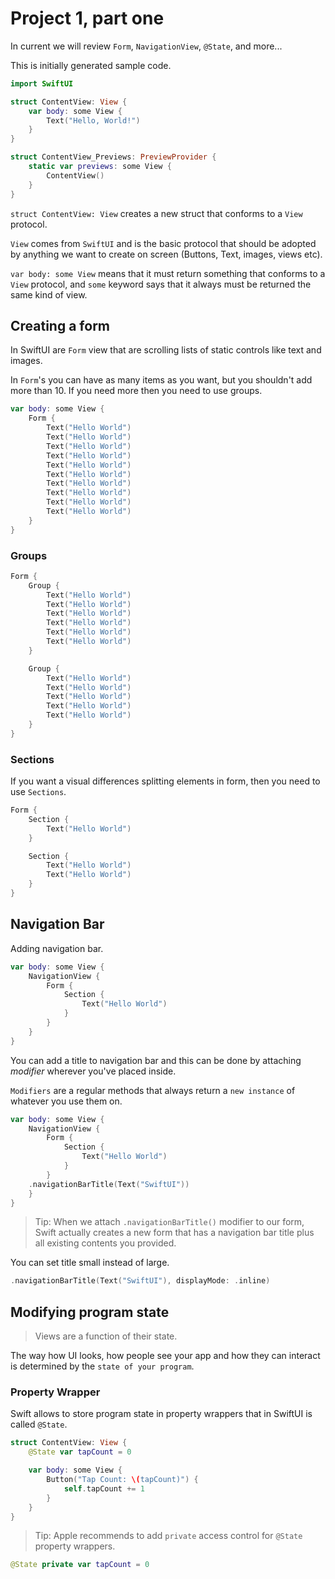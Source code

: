 # Project 1, part one

In current we will review `Form`, `NavigationView`, `@State`, and more...

This is initially generated sample code.

```swift
import SwiftUI

struct ContentView: View {
    var body: some View {
        Text("Hello, World!")
    }
}

struct ContentView_Previews: PreviewProvider {
    static var previews: some View {
        ContentView()
    }
}
```

`struct ContentView: View` creates a new struct that conforms to a `View` protocol.

`View` comes from `SwiftUI` and is the basic protocol that should be adopted by anything we want to create on screen (Buttons, Text, images, views etc).

`var body: some View` means that it must return something that conforms to a `View` protocol, and `some` keyword says that it always must be returned the same kind of view.

## Creating a form

In SwiftUI are `Form` view that are scrolling lists of static controls like text and images.

In `Form`'s you can have as many items as you want, but you shouldn't add more than 10. If you need more then you need to use groups.

```swift
var body: some View {
    Form {
        Text("Hello World")
        Text("Hello World")
        Text("Hello World")
        Text("Hello World")
        Text("Hello World")
        Text("Hello World")
        Text("Hello World")
        Text("Hello World")
        Text("Hello World")
        Text("Hello World")
    }
}
```

### Groups

```swift
Form {
    Group {
        Text("Hello World")
        Text("Hello World")
        Text("Hello World")
        Text("Hello World")
        Text("Hello World")
        Text("Hello World")
    }

    Group {
        Text("Hello World")
        Text("Hello World")
        Text("Hello World")
        Text("Hello World")
        Text("Hello World")
    }
}
```

### Sections

If you want a visual differences splitting elements in form, then you need to use `Sections`.

```swift
Form {
    Section {
        Text("Hello World")
    }

    Section {
        Text("Hello World")
        Text("Hello World")
    }
}
```

## Navigation Bar

Adding navigation bar.

```swift
var body: some View {
    NavigationView {
        Form {
            Section {
                Text("Hello World")
            }
        }
    }
}
```

You can add a title to navigation bar and this can be done by attaching _modifier_ wherever you've placed inside.

`Modifiers` are a regular methods that always return a `new instance` of whatever you use them on.

```swift
var body: some View {
    NavigationView {
        Form {
            Section {
                Text("Hello World")
            }
        }
    .navigationBarTitle(Text("SwiftUI"))
    }
}
```

> Tip: When we attach `.navigationBarTitle()` modifier to our form, Swift actually creates a new form that has a navigation bar title plus all existing contents you provided.

You can set title small instead of large.

```swift
.navigationBarTitle(Text("SwiftUI"), displayMode: .inline)
```

## Modifying program state

> Views are a function of their state.

The way how UI looks, how people see your app and how they can interact is determined by the `state of your program`.

### Property Wrapper

Swift allows to store program state in property wrappers that in SwiftUI is called `@State`.

```swift
struct ContentView: View {
    @State var tapCount = 0

    var body: some View {
        Button("Tap Count: \(tapCount)") {
            self.tapCount += 1
        }
    }
}
```

> Tip: Apple recommends to add `private` access control for `@State` property wrappers.

```swift
@State private var tapCount = 0
```
